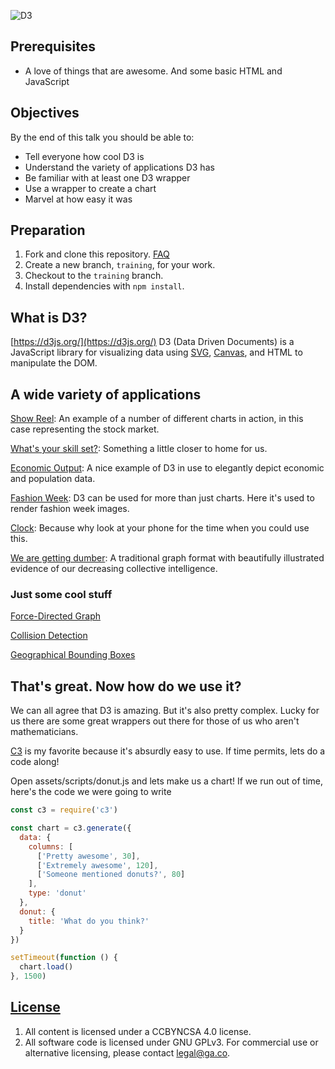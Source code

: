 
[logo]: https://raw.githubusercontent.com/d3/d3-logo/master/d3.png "D3"
![D3](https://s3.amazonaws.com/anna0312wdi/misc/d3logo.png "D3")


## Prerequisites

-   A love of things that are awesome. And some basic HTML and JavaScript

## Objectives

By the end of this talk you should be able to:
-   Tell everyone how cool D3 is
-   Understand the variety of applications D3 has
-   Be familiar with at least one D3 wrapper
-   Use a wrapper to create a chart
-   Marvel at how easy it was

## Preparation

1.  Fork and clone this repository.
 [FAQ](https://git.generalassemb.ly/ga-wdi-boston/meta/wiki/ForkAndClone)
1.  Create a new branch, `training`, for your work.
1.  Checkout to the `training` branch.
1.  Install dependencies with `npm install`.


## What is D3?

[https://d3js.org/](https://d3js.org/)
D3 (Data Driven Documents) is a JavaScript library for visualizing data using
 [SVG](https://en.wikipedia.org/wiki/Scalable_Vector_Graphics), [Canvas](https://en.wikipedia.org/wiki/Scalable_Vector_Graphics), and HTML to manipulate the DOM.




## A wide variety of applications


[Show Reel](https://bl.ocks.org/mbostock/1256572): An example of a number of
different charts in action, in this case representing the stock market.

[What's your skill set?](http://bl.ocks.org/wizicer/f662a0b04425fc0f7489): Something a little closer to home for us.


[Economic Output](https://archive.nytimes.com/www.nytimes.com/interactive/2013/04/08/business/global/asia-map.html):
A nice example of D3 in use to elegantly depict economic and population data.


[Fashion Week](http://www.nytimes.com/newsgraphics/2013/09/13/fashion-week-editors-picks/index.html): D3 can be used
for more than just charts. Here it's used to render fashion week images.


[Clock](http://bl.ocks.org/mbostock/1096355):
Because why look at your phone for the time when you could use this.

[We are getting dumber](https://www.theguardian.com/world/interactive/2013/feb/12/state-of-the-union-reading-level):
A traditional graph format with beautifully illustrated evidence of our decreasing collective intelligence.


### Just some cool stuff

[Force-Directed Graph](https://bl.ocks.org/mbostock/4062045)

[Collision Detection](https://bl.ocks.org/mbostock/3231298)

[Geographical Bounding Boxes](https://www.jasondavies.com/maps/bounds/)



## That's great. Now how do we use it?

We can all agree that D3 is amazing. But it's also pretty complex. Lucky for us there are some great wrappers out there for those of us who aren't mathematicians.

[C3](http://c3js.org/) is my favorite because it's absurdly easy to use. If time permits, lets do a code along!

Open assets/scripts/donut.js and lets make us a chart!
If we run out of time, here's the code we were going to write

```javascript
const c3 = require('c3')

const chart = c3.generate({
  data: {
    columns: [
      ['Pretty awesome', 30],
      ['Extremely awesome', 120],
      ['Someone mentioned donuts?', 80]
    ],
    type: 'donut'
  },
  donut: {
    title: 'What do you think?'
  }
})

setTimeout(function () {
  chart.load()
}, 1500)

```

## [License](LICENSE)

1.  All content is licensed under a CC­BY­NC­SA 4.0 license.
1.  All software code is licensed under GNU GPLv3. For commercial use or
    alternative licensing, please contact legal@ga.co.
